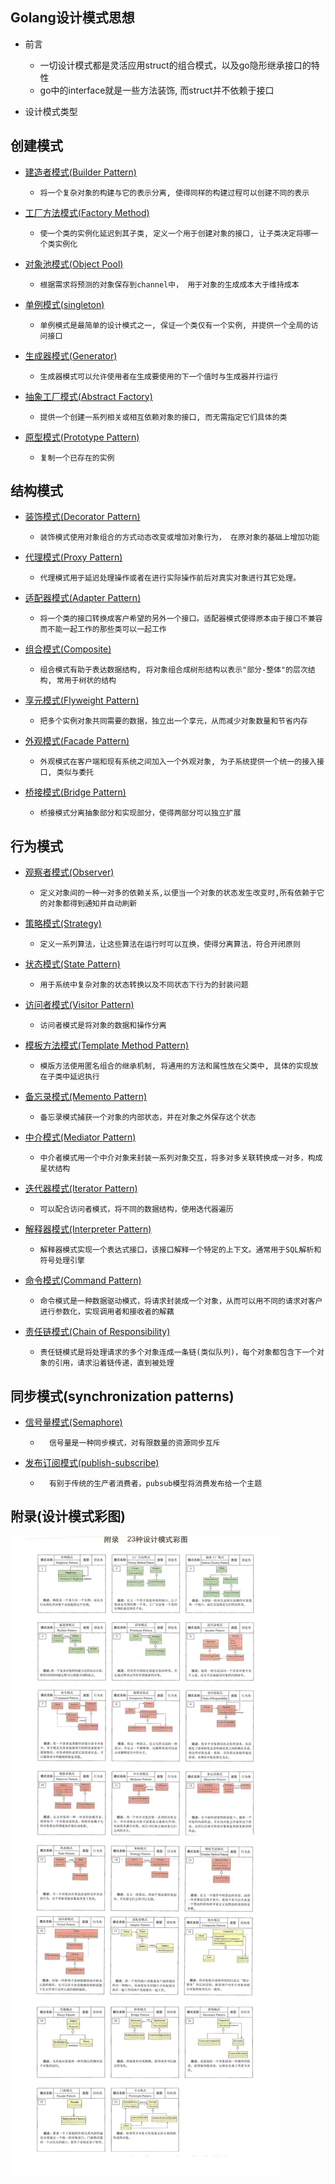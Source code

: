 Golang设计模式思想
-----
* 前言
    *   一切设计模式都是灵活应用struct的组合模式，以及go隐形继承接口的特性
    *   go中的interface就是一些方法装饰, 而struct并不依赖于接口

* 设计模式类型
  
创建模式
----
- [建造者模式(Builder Pattern)](./01-builder-patterns)
    -     将一个复杂对象的构建与它的表示分离, 使得同样的构建过程可以创建不同的表示
- [工厂方法模式(Factory Method)](./02-factory-method-patterns)
    -     使一个类的实例化延迟到其子类, 定义一个用于创建对象的接口, 让子类决定将哪一个类实例化
- [对象池模式(Object Pool)](./03-object-pool-pattern)
    -     根据需求将预测的对象保存到channel中， 用于对象的生成成本大于维持成本
- [单例模式(singleton)](./04-singleton-pattern)
    -     单例模式是最简单的设计模式之一, 保证一个类仅有一个实例, 并提供一个全局的访问接口
- [生成器模式(Generator)](./10-generator-pattern)
    -     生成器模式可以允许使用者在生成要使用的下一个值时与生成器并行运行
- [抽象工厂模式(Abstract Factory)](./11-abstract-factory)
    -     提供一个创建一系列相关或相互依赖对象的接口, 而无需指定它们具体的类
- [原型模式(Prototype Pattern)](./16-prototype-pattern)
    -     复制一个已存在的实例

结构模式
----
- [装饰模式(Decorator Pattern)](./05-decorator-pattern)
    -     装饰模式使用对象组合的方式动态改变或增加对象行为， 在原对象的基础上增加功能
- [代理模式(Proxy Pattern)](./06-proxy-pattern)
    -     代理模式用于延迟处理操作或者在进行实际操作前后对真实对象进行其它处理。
- [适配器模式(Adapter Pattern)](./12-adapter-pattern)
    -     将一个类的接口转换成客户希望的另外一个接口。适配器模式使得原本由于接口不兼容而不能一起工作的那些类可以一起工作
- [组合模式(Composite)](./13-composite-pattern)
    -     组合模式有助于表达数据结构, 将对象组合成树形结构以表示"部分-整体"的层次结构, 常用于树状的结构
- [享元模式(Flyweight Pattern)](./17-flyweight-pattern)
    -     把多个实例对象共同需要的数据，独立出一个享元，从而减少对象数量和节省内存
- [外观模式(Facade Pattern)](./19-facade-pattern)
    -     外观模式在客户端和现有系统之间加入一个外观对象, 为子系统提供一个统一的接入接口, 类似与委托
- [桥接模式(Bridge Pattern)](./21-bridge-pattern)
    -     桥接模式分离抽象部分和实现部分，使得两部分可以独立扩展
    
行为模式
----
- [观察者模式(Observer)](./07-observer-pattern)
    -     定义对象间的一种一对多的依赖关系,以便当一个对象的状态发生改变时,所有依赖于它的对象都得到通知并自动刷新
- [策略模式(Strategy)](./08-strategy-pattern)
    -     定义一系列算法，让这些算法在运行时可以互换，使得分离算法，符合开闭原则
- [状态模式(State Pattern)](./14-state-pattern)
    -     用于系统中复杂对象的状态转换以及不同状态下行为的封装问题
- [访问者模式(Visitor Pattern)](./15-visitor-pattern)
    -     访问者模式是将对象的数据和操作分离
- [模板方法模式(Template Method Pattern)](./20-template-method-pattern)
    -     模版方法使用匿名组合的继承机制, 将通用的方法和属性放在父类中, 具体的实现放在子类中延迟执行
- [备忘录模式(Memento Pattern)](./24-memento-pattern)
    -     备忘录模式捕获一个对象的内部状态，并在对象之外保存这个状态
- [中介模式(Mediator Pattern)](./25-mediator-pattern)
    -     中介者模式用一个中介对象来封装一系列对象交互，将多对多关联转换成一对多，构成星状结构
- [迭代器模式(Iterator Pattern)](./18-iterator-pattern)
    -     可以配合访问者模式，将不同的数据结构，使用迭代器遍历
- [解释器模式(Interpreter Pattern)](./26-interpreter-pattern)
    -     解释器模式实现一个表达式接口，该接口解释一个特定的上下文。通常用于SQL解析和符号处理引擎
- [命令模式(Command Pattern)](./23-command-pattern)
    -     命令模式是一种数据驱动模式，将请求封装成一个对象，从而可以用不同的请求对客户进行参数化，实现调用者和接收者的解藕
- [责任链模式(Chain of Responsibility)](./22-chain-of-responsibility-pattern)
    -     责任链模式是将处理请求的多个对象连成一条链(类似队列)，每个对象都包含下一个对象的引用，请求沿着链传递，直到被处理

同步模式(synchronization patterns)
----
- [信号量模式(Semaphore)](./09-semaphore-pattern)
    -       信号量是一种同步模式，对有限数量的资源同步互斥
- [发布订阅模式(publish-subscribe)](./27-publish-and-subscribe)
    -       有别于传统的生产者消费者，pubsub模型将消费发布给一个主题
附录(设计模式彩图)
-
   ![设计模式彩图](./go-design-image.jpg)

